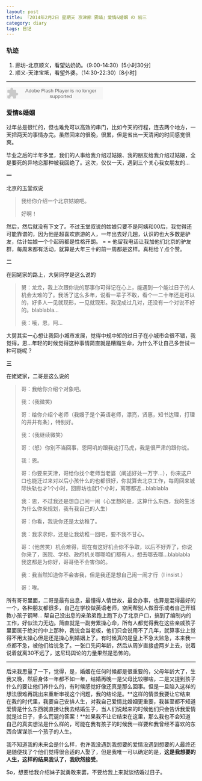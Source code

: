 ```yaml
---
layout: post
title: 『2014年2月2日 星期天 京津廊 雾晴』爱情&婚姻 の 初三
category: diary
tags: 日记
---
```

### **轨迹**
1. 廊坊-北京顺义，看望姑奶奶。（9:00-14:30）[5小时30分]
2. 顺义-天津宝坻，看望外婆。（14:30-22:30）[8小时]

- - -
<embed src="http://www.xiami.com/widget/165819_7310/singlePlayer.swf" type="application/x-shockwave-flash" width="257" height="33" wmode="transparent">

### **爱情&婚姻**
过年总是很忙的，但也难免可以高效的串门，比如今天的行程，连去两个地方，一天把两天的事情办完。虽然回来的很晚，很累，但是省出一天清闲的时间感觉很爽。

毕业之后的半年多里，我们的人事给我介绍过姑娘、我的朋友给我介绍过姑娘，全是要死的异地恋那种被我回绝了。这次，仅仅一天，遇到三个关心我女朋友的...

**一**

北京的玉堂叔说

>我给你介绍一个北京姑娘吧。
>
>好啊！
    
然后，然后就没有下文了。不过玉堂叔说的姑娘只要不是阿姨和00后，我觉得还可能靠谱的，因为他是超喜欢旅游的人，一年出去好几趟，认识的也大多数是驴友，估计姑娘一个个起码都是性格开朗。 = = 他留我电话让我加他们北京的驴友群，每周末都有活动，就算是大年三十的前一周都是这样。真相给丫点个赞。

**二**

在回姥家的路上，大舅同学是这么说的

>舅：龙龙，我上次跟你说的那事你可得记在心上，能遇到一个能过日子的人机会太难的了。我活了这么多年，说看一辈子不敢，看个一二十年还是可以的，好多人一见就现形，一见就现形。我促成过几对，还没有一个对说不好的。blablabla...
>
>我：哦，恩，阿...
    
大舅其实一心想让我回小城市发展，觉得中规中矩的过日子在小城市会很不错，我觉得，恩...年轻的时候觉得这种事情简直就是糟蹋生命，为什么不让自己多尝试一种可能呢？

**三**

在姥姥家，二哥是这么说的

>哥：我给你介绍个对象吧。
>
>我：（我微笑)
>
>哥：给你介绍个老师（我嫂子是个英语老师，漂亮，贤惠，知书达理，打理的井井有条），特别好。  
>
>我：（我继续微笑）  
>
>哥：（怒）你别不当回事，恩阿叽的跟我这打马虎，我是很严肃的跟你说。
>
>我：恩。
>
>哥：你要来天津，哥给你找个老师当老婆（阐述好处一万字…），你来这户口也能迁过来对以后小孩什么的也都很好，你就算去北京工作，每周回来城际快轨也才1个小时，回廊坊也就1个小时，离哪都近...blablabla
>
>我：恩，不过我还是想自己闹一闹（心里想的是，这算什么东西，我的生活为什么你来规划，我有我自己的人生）
>
>哥：你看，我说你还是太幼稚了。
>
>我：我求求你，还是让我幼稚一回吧，要不我不甘心。
>
>哥：（他苦笑）机会难得，现在有这好机会你不争取，以后不好弄了，你说你来了，医院、学校、政府机关哪哪咱们都有人，想去哪去哪...blablabla 我这都是为你好，哥哥绝不会害你的。
>
>我：我当然知道你不会害我，但是我还是想自己闹一闹才行（I insist.）
>
>哥：唉。

    
    
    
所有哥哥里面，二哥是最有出息，最懂得人情世故，最会办事，也算是混得最好的一个，各种朋友都很多，自己在学校做英语老师，空闲帮别人做音乐或者自己开班教小孩子钢琴… 帮自己没出息的亲弟弟跑上跑下办了北京户口，搞到了编制内的工作，好似法力无边。简直就是一副劳累操心命，所有人都觉得我在这些亲戚孩子里面属于绝对的中上那种，我说会当老板，他们只会说用不了几年，就算事业上觉得不用太操心但是还是操心到婚姻上了。有时候真的是皇上不急太监急，本来我一点都不急，被他们给说急了。一张口先问年龄，然后从周岁直接虚两岁上去，说着说着就离30不远了，这尼玛舆论的力量果然是恐怖的。

----

后来我思量了一下，觉得，是，婚姻在任何时候都是很重要的，父母年龄大了，生我又晚，然后身体一年都不如一年，结婚再晚一是父母比较哪啥，二是又提到孩子什么的要让他们养什么的，有时候感觉好像还真是那么回事。但是一旦陷入这样的想法很难再跳出来重新审视这个问题，我的结论是。**这样的情景我要让它结束在我的时代里，我要自己安排人生，对我自己爱情比婚姻更重要，我甚至都不知道爱情是什么东西就直接让我去结婚生子，当人们说起来的时候他们只会告诉我爱情就是过日子，多么荒诞的答案！**如果我不让它结束在这里，那么我也不会知道自己的真实想法是什么样的，可能在我有孩子的时候我一样要和我曾经不喜欢的东西合谋谋杀一个孩子的人生。

我不知道我的未来会是什么样，也许我没遇到我想要的爱情没遇到想要的人最终还是随便找了个他们觉得很合适的人娶了，但是我唯一可以确定的是，**这是我想要的人生，这样的结果我认了，我欣然接受**。

So，想要给我介绍妹子就勇敢来罢，不要给我上来就谈结婚过日子。
